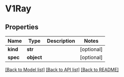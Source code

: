 # V1Ray

## Properties
Name | Type | Description | Notes
------------ | ------------- | ------------- | -------------
**kind** | **str** |  | [optional] 
**spec** | **object** |  | [optional] 

[[Back to Model list]](../README.md#documentation-for-models) [[Back to API list]](../README.md#documentation-for-api-endpoints) [[Back to README]](../README.md)


